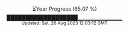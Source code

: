 <p align="center">
⏳Year Progress (65.07 %) <br>
███████████████████▁▁▁▁▁▁▁▁▁▁▁ <br>
<sub>Updated: Sat, 26 Aug 2023 12:03:12 GMT</sub>
</p>

